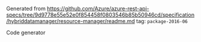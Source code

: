 Generated from https://github.com/Azure/azure-rest-api-specs/tree/9d9778e55e52e0f854458f0803546b85b50946cd/specification/hybriddatamanager/resource-manager/readme.md tag: `package-2016-06`

Code generator 


